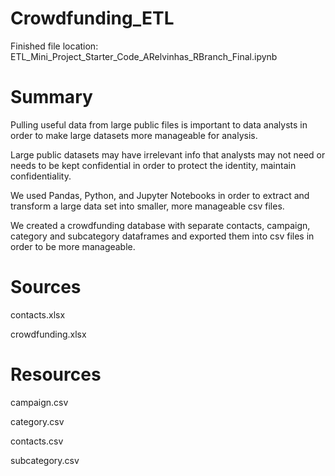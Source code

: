 # Crowdfunding_ETL

Finished file location: ETL_Mini_Project_Starter_Code_ARelvinhas_RBranch_Final.ipynb

# Summary
Pulling useful data from large public files is important to data analysts in order to make large datasets more manageable for analysis.

Large public datasets may have irrelevant info that analysts may not need or needs to be kept confidential in order to protect the identity, maintain confidentiality.

We used Pandas, Python, and Jupyter Notebooks in order to extract and transform a large data set into smaller, more manageable csv files.

We created a crowdfunding database with separate contacts, campaign, category and subcategory dataframes and exported them into csv files in order to be more manageable.

# Sources 
contacts.xlsx

crowdfunding.xlsx

# Resources

campaign.csv

category.csv

contacts.csv

subcategory.csv
